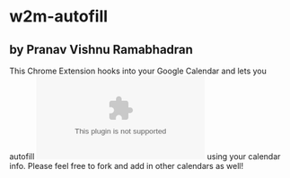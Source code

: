 w2m-autofill
============
by Pranav Vishnu Ramabhadran
----------------------------

This Chrome Extension hooks into your Google Calendar and lets you autofill ![when2meets](when2meet.com) using your calendar info.
Please feel free to fork and add in other calendars as well!
